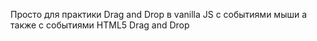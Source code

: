 Просто для практики Drag and Drop в vanilla JS c событиями мыши
а также с событиями HTML5 Drag and Drop